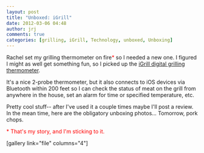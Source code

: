 ```yaml
---
layout: post
title: "Unboxed: iGrill"
date: 2012-03-06 04:48
author: jrj
comments: true
categories: [grilling, iGrill, Technology, unboxed, Unboxing]
---
```

Rachel set my grilling thermometer on fire<span style="color: #ff0000">*</span> so I needed a new one. I figured I might as well get something fun, so I picked up the <a href="http://www.amazon.com/gp/product/B005T06H7G/ref=as_li_ss_tl?ie=UTF8&amp;tag=hyfo-20&amp;linkCode=as2&amp;camp=1789&amp;creative=390957&amp;creativeASIN=B005T06H7G" target="_blank">iGrill digital grilling thermometer</a>.

It's a nice 2-probe thermometer, but it also connects to iOS devices via Bluetooth within 200 feet so I can check the status of meat on the grill from anywhere in the house, set an alarm for time or specified temperature, etc.

Pretty cool stuff-- after I've used it a couple times maybe I'll post a review. In the mean time, here are the obligatory unboxing photos... Tomorrow, pork chops.

<span style="color: #ff0000">*</span> <span style="color: #ff0000">That's my story, and I'm sticking to it.</span>

[gallery link="file" columns="4"]

<span style="color: #ff0000">
</span>
